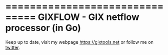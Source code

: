 ===============================
GIXFLOW - GIX netflow processor (in Go)
===============================
Keep up to date, visit my webpage https://gixtools.net or follow me on [twitter](https://twitter.com/gixtools).

